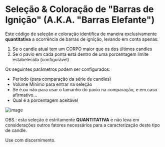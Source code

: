 # Seleção & Coloração de "Barras de Ignição" (A.K.A. "Barras Elefante")

Este código de seleção e coloração identifica de maneira exclusivamente **quantitativa** a ocorrência de barras de ignição, levando em conta apenas:

1) Se o candle atual tem um CORPO maior que os dos últimos candles
2) Se o pavio em cada ponta está dentro de uma porcentagem limite estabelecida (configurável)

Os seguintes parâmetros podem ser configurados:
- Período (para comparação da série de candles)
- Volume Mínimo para entrar na seleção
- Se é ou não para usar o tamanho do pavio na comparação, e em caso afirmativo...
- Qual é a porcentagem aceitável

![image](https://user-images.githubusercontent.com/6900313/115165328-b56e5980-a083-11eb-86e9-71b7c620500d.png)

OBS.: esta seleção é estritamente **QUANTITATIVA** e não leva em considerações outros fatores necessários para a caracterização deste tipo de candle. 

Use com discernimento.
